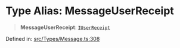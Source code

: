 # Type Alias: MessageUserReceipt

> **MessageUserReceipt**: [`IUserReceipt`](../namespaces/proto/interfaces/IUserReceipt.md)

Defined in: [src/Types/Message.ts:308](https://github.com/Fokusdotid/bail/blob/8a30cf93a8ac726f06d1ad6578695812a8253e53/src/Types/Message.ts#L308)
